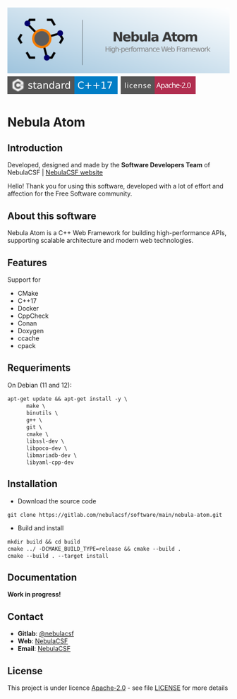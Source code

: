 [![banner](docs/images/banner.png)][homepage]
[![C++17](docs/images/badge-C++17.svg)][compilers_versions]
[![GPLv3 license](docs/images/badge-license-GPLv3.svg)](LICENSE)
====

# Nebula Atom

## Introduction

Developed, designed and made by the **Software Developers Team** of NebulaCSF | [NebulaCSF website](https://nebulacsf.com)

Hello! Thank you for using this software, developed with a lot of effort and affection for the Free Software community.

## About this software

Nebula Atom is a C++ Web Framework for building high-performance APIs, supporting scalable architecture and modern web technologies.

## Features

Support for
- CMake
- C++17
- Docker
- CppCheck
- Conan
- Doxygen
- ccache
- cpack

## Requeriments

On Debian (11 and 12):

```shell
apt-get update && apt-get install -y \
      make \
      binutils \
      g++ \
      git \
      cmake \
      libssl-dev \
      libpoco-dev \
      libmariadb-dev \
      libyaml-cpp-dev
```

## Installation

- Download the source code

```shell
git clone https://gitlab.com/nebulacsf/software/main/nebula-atom.git
```

- Build and install

```shell
mkdir build && cd build
cmake ../ -DCMAKE_BUILD_TYPE=release && cmake --build .
cmake --build . --target install
```

## Documentation

**Work in progress!**

## Contact

- **Gitlab**: [@nebulacsf](https://gitlab.com/nebulacsf/software/main/nebula-atom)
- **Web**: [NebulaCSF](https://www.nebulacsf.com)
- **Email**: [NebulaCSF](mailto:support@nebulacsf.com)

## License

This project is under licence [Apache-2.0](http://www.apache.org/licenses/LICENSE-2.0) - see file [LICENSE](LICENSE) for more details

[homepage]: https://gitlab.com/nebulacsf/software/main/nebula-atom
[compilers_versions]: https://en.cppreference.com/w/cpp/compiler_support